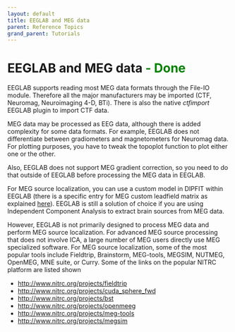 ```yaml
---
layout: default
title: EEGLAB and MEG data
parent: Reference Topics
grand_parent: Tutorials
---
```

EEGLAB and MEG data <span style="color: green"> - Done</span>
====================

EEGLAB supports reading most MEG data formats through the File-IO
module. Therefore all the major manufacturers may be imported (CTF,
Neuromag, Neuroimaging 4-D, BTi). There is also the native *ctfimport* EEGLAB plugin to import CTF data.

MEG data may be processed as EEG data, although there is added complexity
for some data formats. For example, EEGLAB does not differentiate
between gradiometers and magnetometers for Neuromag data. For
plotting purposes, you have to tweak the topoplot function to plot
either one or the other.

Also, EEGLAB does not support MEG gradient correction, so you need
to do that outside of EEGLAB before processing the MEG data in EEGLAB.

For MEG source localization, you can use a custom model in DIPFIT within
EEGLAB (there is a specific entry for MEG custom leadfield matrix as explained [here](/tutorials/09_source/DIPFIT.html#using-dipfit-to-fit-independent-meg-components)). EEGLAB is still a solution of choice if you are using
Independent Component Analysis to extract brain sources from MEG data.

However, EEGLAB is not primarily designed to process MEG data and
perform MEG source localization. For advanced MEG source processing that
does not involve ICA, a large number of MEG users directly use MEG
specialized software. For MEG source localization, some of the most
popular tools include Fieldtrip, Brainstorm, MEG-tools, MEGSIM, NUTMEG,
OpenMEG, MNE suite, or Curry. Some of the links on the popular NITRC
platform are listed shown

-   <http://www.nitrc.org/projects/fieldtrip>
-   <http://www.nitrc.org/projects/cuda_sphere_fwd>
-   <http://www.nitrc.org/projects/bst>
-   <http://www.nitrc.org/projects/openmeeg>
-   <http://www.nitrc.org/projects/meg-tools>
-   <http://www.nitrc.org/projects/megsim>